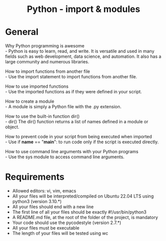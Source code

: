 <div align= "center">
  <h1>Python - import & modules</h1>
</div>

# General

Why Python programming is awesome  
    - Python is easy to learn, read, and write. It is versatile and used in many fields such as web development, data science, and automation. It also has a large community and numerous libraries.  

How to import functions from another file  
    - Use the import statement to import functions from another file.  

How to use imported functions  
    - Use the imported functions as if they were defined in your script.  

How to create a module  
    - A module is simply a Python file with the .py extension.  

How to use the built-in function dir()  
    - dir() The dir() function returns a list of names defined in a module or object.  

How to prevent code in your script from being executed when imported  
    - Use if __name__ == "__main__": to run code only if the script is executed directly.  
    
How to use command line arguments with your Python programs  
    - Use the sys module to access command line arguments.  

# Requirements

- Allowed editors: vi, vim, emacs  
- All your files will be interpreted/compiled on Ubuntu 22.04 LTS using python3 (version 3.10.*)  
- All your files should end with a new line  
- The first line of all your files should be exactly #!/usr/bin/python3 
- A README.md file, at the root of the folder of the project, is mandatory  
- Your code should use the pycodestyle (version 2.7.*)  
- All your files must be executable  
- The length of your files will be tested using wc  